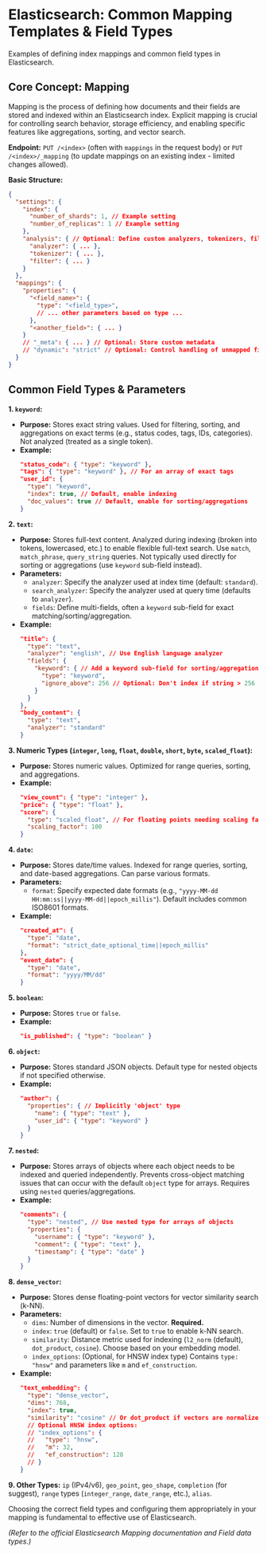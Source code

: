 # Elasticsearch: Common Mapping Templates & Field Types

Examples of defining index mappings and common field types in Elasticsearch.

## Core Concept: Mapping

Mapping is the process of defining how documents and their fields are stored and indexed within an Elasticsearch index. Explicit mapping is crucial for controlling search behavior, storage efficiency, and enabling specific features like aggregations, sorting, and vector search.

**Endpoint:** `PUT /<index>` (often with `mappings` in the request body) or `PUT /<index>/_mapping` (to update mappings on an existing index - limited changes allowed).

**Basic Structure:**

```json
{
  "settings": {
    "index": {
      "number_of_shards": 1, // Example setting
      "number_of_replicas": 1 // Example setting
    },
    "analysis": { // Optional: Define custom analyzers, tokenizers, filters
      "analyzer": { ... },
      "tokenizer": { ... },
      "filter": { ... }
    }
  },
  "mappings": {
    "properties": {
      "<field_name>": {
        "type": "<field_type>",
        // ... other parameters based on type ...
      },
      "<another_field>": { ... }
    }
    // "_meta": { ... } // Optional: Store custom metadata
    // "dynamic": "strict" // Optional: Control handling of unmapped fields ('true', 'false', 'strict')
  }
}
```

## Common Field Types & Parameters

**1. `keyword`:**

*   **Purpose:** Stores exact string values. Used for filtering, sorting, and aggregations on exact terms (e.g., status codes, tags, IDs, categories). Not analyzed (treated as a single token).
*   **Example:**
    ```json
    "status_code": { "type": "keyword" },
    "tags": { "type": "keyword" }, // For an array of exact tags
    "user_id": {
      "type": "keyword",
      "index": true, // Default, enable indexing
      "doc_values": true // Default, enable for sorting/aggregations
    }
    ```

**2. `text`:**

*   **Purpose:** Stores full-text content. Analyzed during indexing (broken into tokens, lowercased, etc.) to enable flexible full-text search. Use `match`, `match_phrase`, `query_string` queries. Not typically used directly for sorting or aggregations (use `keyword` sub-field instead).
*   **Parameters:**
    *   `analyzer`: Specify the analyzer used at index time (default: `standard`).
    *   `search_analyzer`: Specify the analyzer used at query time (defaults to `analyzer`).
    *   `fields`: Define multi-fields, often a `keyword` sub-field for exact matching/sorting/aggregation.
*   **Example:**
    ```json
    "title": {
      "type": "text",
      "analyzer": "english", // Use English language analyzer
      "fields": {
        "keyword": { // Add a keyword sub-field for sorting/aggregation
          "type": "keyword",
          "ignore_above": 256 // Optional: Don't index if string > 256 chars
        }
      }
    },
    "body_content": {
      "type": "text",
      "analyzer": "standard"
    }
    ```

**3. Numeric Types (`integer`, `long`, `float`, `double`, `short`, `byte`, `scaled_float`):**

*   **Purpose:** Stores numeric values. Optimized for range queries, sorting, and aggregations.
*   **Example:**
    ```json
    "view_count": { "type": "integer" },
    "price": { "type": "float" },
    "score": {
      "type": "scaled_float", // For floating points needing scaling factor
      "scaling_factor": 100
    }
    ```

**4. `date`:**

*   **Purpose:** Stores date/time values. Indexed for range queries, sorting, and date-based aggregations. Can parse various formats.
*   **Parameters:**
    *   `format`: Specify expected date formats (e.g., `"yyyy-MM-dd HH:mm:ss||yyyy-MM-dd||epoch_millis"`). Default includes common ISO8601 formats.
*   **Example:**
    ```json
    "created_at": {
      "type": "date",
      "format": "strict_date_optional_time||epoch_millis"
    },
    "event_date": {
      "type": "date",
      "format": "yyyy/MM/dd"
    }
    ```

**5. `boolean`:**

*   **Purpose:** Stores `true` or `false`.
*   **Example:**
    ```json
    "is_published": { "type": "boolean" }
    ```

**6. `object`:**

*   **Purpose:** Stores standard JSON objects. Default type for nested objects if not specified otherwise.
*   **Example:**
    ```json
    "author": {
      "properties": { // Implicitly 'object' type
        "name": { "type": "text" },
        "user_id": { "type": "keyword" }
      }
    }
    ```

**7. `nested`:**

*   **Purpose:** Stores arrays of objects where each object needs to be indexed and queried independently. Prevents cross-object matching issues that can occur with the default `object` type for arrays. Requires using `nested` queries/aggregations.
*   **Example:**
    ```json
    "comments": {
      "type": "nested", // Use nested type for arrays of objects
      "properties": {
        "username": { "type": "keyword" },
        "comment": { "type": "text" },
        "timestamp": { "type": "date" }
      }
    }
    ```

**8. `dense_vector`:**

*   **Purpose:** Stores dense floating-point vectors for vector similarity search (k-NN).
*   **Parameters:**
    *   `dims`: Number of dimensions in the vector. **Required.**
    *   `index`: `true` (default) or `false`. Set to `true` to enable k-NN search.
    *   `similarity`: Distance metric used for indexing (`l2_norm` (default), `dot_product`, `cosine`). Choose based on your embedding model.
    *   `index_options`: (Optional, for HNSW index type) Contains `type: "hnsw"` and parameters like `m` and `ef_construction`.
*   **Example:**
    ```json
    "text_embedding": {
      "type": "dense_vector",
      "dims": 768,
      "index": true,
      "similarity": "cosine" // Or dot_product if vectors are normalized
      // Optional HNSW index options:
      // "index_options": {
      //   "type": "hnsw",
      //   "m": 32,
      //   "ef_construction": 128
      // }
    }
    ```

**9. Other Types:** `ip` (IPv4/v6), `geo_point`, `geo_shape`, `completion` (for suggest), `range` types (`integer_range`, `date_range`, etc.), `alias`.

Choosing the correct field types and configuring them appropriately in your mapping is fundamental to effective use of Elasticsearch.

*(Refer to the official Elasticsearch Mapping documentation and Field data types.)*